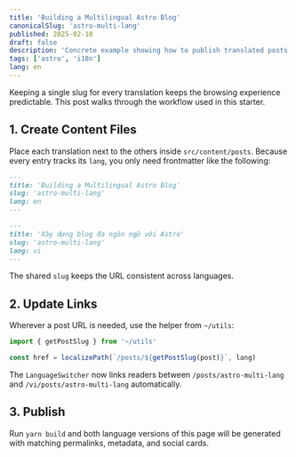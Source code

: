 ```yaml
---
title: 'Building a Multilingual Astro Blog'
canonicalSlug: 'astro-multi-lang'
published: 2025-02-10
draft: false
description: 'Concrete example showing how to publish translated posts that share the same slug.'
tags: ['astro', 'i18n']
lang: en
---
```


Keeping a single slug for every translation keeps the browsing experience predictable. This post walks through the workflow used in this starter.

## 1. Create Content Files

Place each translation next to the others inside `src/content/posts`. Because every entry tracks its `lang`, you only need frontmatter like the following:

```markdown
---
title: 'Building a Multilingual Astro Blog'
slug: 'astro-multi-lang'
lang: en
---
```

```markdown
---
title: 'Xây dựng blog đa ngôn ngữ với Astro'
slug: 'astro-multi-lang'
lang: vi
---
```

The shared `slug` keeps the URL consistent across languages.

## 2. Update Links

Wherever a post URL is needed, use the helper from `~/utils`:

```ts
import { getPostSlug } from '~/utils'

const href = localizePath(`/posts/${getPostSlug(post)}`, lang)
```

The `LanguageSwitcher` now links readers between `/posts/astro-multi-lang` and `/vi/posts/astro-multi-lang` automatically.

## 3. Publish

Run `yarn build` and both language versions of this page will be generated with matching permalinks, metadata, and social cards.
